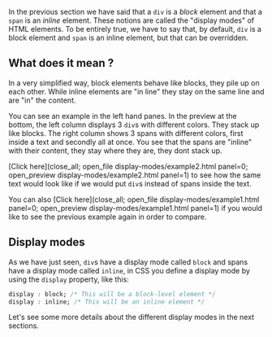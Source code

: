 In the previous section we have said that a `div` is a *block* element and that a `span` is an *inline* element.
These notions are called the "display modes" of HTML elements. To be entirely true, we have to say that, by default, `div` is a block element and `span` is an inline element, but that can be overridden.

## What does it mean ?

In a very simplified way, block elements behave like blocks, they pile up on each other. While inline elements are "in line" they stay on the same line and are "in" the content.

You can see an example in the left hand panes. In the preview at the bottom, the left column displays 3 `div`s with different colors. They stack up like blocks. The right column shows 3 spans with different colors, first inside a text and secondly all at once. You see that the spans are "inline" with their content, they stay where they are, they dont stack up. 

[Click here](close_all; open_file display-modes/example2.html panel=0; open_preview display-modes/example2.html panel=1) to see how the same text would look like if we would put `div`s instead of spans inside the text.

You can also [Click here](close_all; open_file display-modes/example1.html panel=0; open_preview display-modes/example1.html panel=1) if you would like to see the previous example again in order to compare.

## Display modes

As we have just seen, `div`s have a display mode called `block` and spans have a display mode called `inline`, in CSS you define a display mode by using the `display` property, like this:

```css
display : block; /* This will be a block-level element */
display : inline; /* This will be an inline element */
```

Let's see some more details about the different display modes in the next sections.